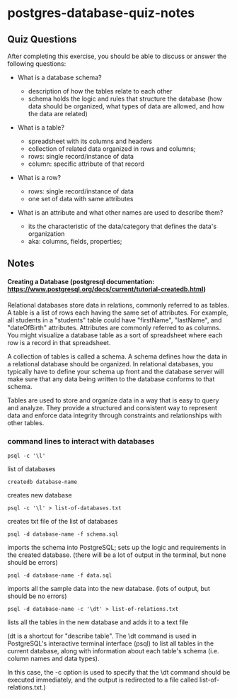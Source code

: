 # postgres-database-quiz-notes

## Quiz Questions

After completing this exercise, you should be able to discuss or answer the following questions:

- What is a database schema?

  - description of how the tables relate to each other
  - schema holds the logic and rules that structure the database (how data should be organized, what types of data are allowed, and how the data are related)

- What is a table?

  - spreadsheet with its columns and headers
  - collection of related data organized in rows and columns;
  - rows: single record/instance of data
  - column: specific attribute of that record

- What is a row?

  - rows: single record/instance of data
  - one set of data with same attributes

- What is an attribute and what other names are used to describe them?
  - its the characteristic of the data/category that defines the data's organization
  - aka: columns, fields, properties;

## Notes

#### Creating a Database (postgresql documentation: https://www.postgresql.org/docs/current/tutorial-createdb.html)

Relational databases store data in relations, commonly referred to as tables. A table is a list of rows each having the same set of attributes. For example, all students in a "students" table could have "firstName", "lastName", and "dateOfBirth" attributes. Attributes are commonly referred to as columns. You might visualize a database table as a sort of spreadsheet where each row is a record in that spreadsheet.

A collection of tables is called a schema. A schema defines how the data in a relational database should be organized. In relational databases, you typically have to define your schema up front and the database server will make sure that any data being written to the database conforms to that schema.

Tables are used to store and organize data in a way that is easy to query and analyze. They provide a structured and consistent way to represent data and enforce data integrity through constraints and relationships with other tables.

### command lines to interact with databases

`psql -c '\l'`

list of databases

`createdb database-name`

creates new database

`psql -c '\l' > list-of-databases.txt`

creates txt file of the list of databases

`psql -d database-name -f schema.sql`

imports the schema into PostgreSQL; sets up the logic and requirements in the created database. (there will be a lot of output in the terminal, but none should be errors)

`psql -d database-name -f data.sql`

imports all the sample data into the new database. (lots of output, but should be no errors)

`psql -d database-name -c '\dt' > list-of-relations.txt`

lists all the tables in the new database and adds it to a text file

(dt is a shortcut for "describe table". The \dt command is used in PostgreSQL's interactive terminal interface (psql) to list all tables in the current database, along with information about each table's schema (i.e. column names and data types).

In this case, the -c option is used to specify that the \dt command should be executed immediately, and the output is redirected to a file called list-of-relations.txt.)
